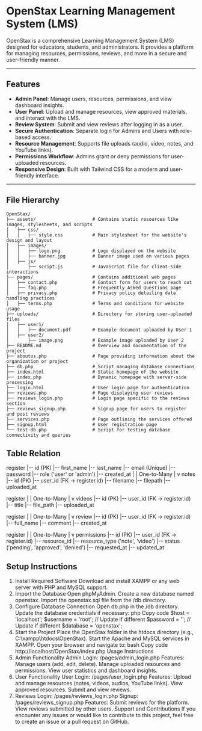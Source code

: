 # OpenStax Learning Management System (LMS)

OpenStax is a comprehensive Learning Management System (LMS) designed for educators, students, and administrators. It provides a platform for managing resources, permissions, reviews, and more in a secure and user-friendly manner.

---

## **Features**
- **Admin Panel**: Manage users, resources, permissions, and view dashboard insights.
- **User Panel**: Upload and manage resources, view approved materials, and interact with the LMS.
- **Review System**: Submit and view reviews after logging in as a user.
- **Secure Authentication**: Separate login for Admins and Users with role-based access.
- **Resource Management**: Supports file uploads (audio, video, notes, and YouTube links).
- **Permissions Workflow**: Admins grant or deny permissions for user-uploaded resources.
- **Responsive Design**: Built with Tailwind CSS for a modern and user-friendly interface.

---

## **File Hierarchy**

```plaintext
OpenStax/
├── assets/                     # Contains static resources like images, stylesheets, and scripts
│   ├── css/
│   │   ├── style.css           # Main stylesheet for the website's design and layout
│   ├── images/
│   │   ├── logo.png            # Logo displayed on the website
│   │   ├── banner.jpg          # Banner image used on various pages
│   ├── js/
│       ├── script.js           # JavaScript file for client-side interactions
├── pages/                      # Contains additional web pages
│   ├── contact.php             # Contact form for users to reach out
│   ├── faq.php                 # Frequently Asked Questions page
│   ├── privacy.php             # Privacy policy detailing data handling practices
│   ├── terms.php               # Terms and conditions for website usage
├── uploads/                    # Directory for storing user-uploaded files
│   ├── user1/
│   │   ├── document.pdf        # Example document uploaded by User 1
│   ├── user2/
│       ├── image.png           # Example image uploaded by User 2
├── README.md                   # Overview and documentation of the project
├── aboutus.php                 # Page providing information about the organization or project
├── db.php                      # Script managing database connections
├── index.html                  # Static homepage of the website
├── index.php                   # Dynamic homepage with server-side processing
├── login.html                  # User login page for authentication
├── reviews.php                 # Page displaying user reviews
├── reviews_login.php           # Login page specific to the reviews section
├── reviews_signup.php          # Signup page for users to register and post reviews
├── services.php                # Page outlining the services offered
├── signup.html                 # User registration page
└── test-db.php                 # Script for testing database connectivity and queries
```
## **Table Relation**

register
|-- id (PK)
|-- first_name
|-- last_name
|-- email (Unique)
|-- password
|-- role ('user' or 'admin')
|-- created_at
    |
    | One-to-Many
    |
    v
notes
|-- id (PK)
|-- user_id (FK -> register.id)
|-- filename
|-- filepath
|-- uploaded_at

register
    |
    | One-to-Many
    |
    v
videos
|-- id (PK)
|-- user_id (FK -> register.id)
|-- title
|-- file_path
|-- uploaded_at

register
    |
    | One-to-Many
    |
    v
review
|-- id (PK)
|-- user_id (FK -> register.id)
|-- full_name
|-- comment
|-- created_at

register
    |
    | One-to-Many
    |
    v
permissions
|-- id (PK)
|-- user_id (FK -> register.id)
|-- resource_id
|-- resource_type ('note', 'video')
|-- status ('pending', 'approved', 'denied')
|-- requested_at
|-- updated_at


## **Setup Instructions**
1. Install Required Software
Download and install XAMPP or any web server with PHP and MySQL support.
2. Import the Database
Open phpMyAdmin.
Create a new database named openstax.
Import the openstax.sql file from the /db directory.
3. Configure Database Connection
Open db.php in the /db directory.
Update the database credentials if necessary:
php
Copy code
$host = 'localhost';
$username = 'root'; // Update if different
$password = '';     // Update if different
$database = 'openstax';
4. Start the Project
Place the OpenStax folder in the htdocs directory (e.g., C:\xampp\htdocs\OpenStax).
Start the Apache and MySQL services in XAMPP.
Open your browser and navigate to:
bash
Copy code
http://localhost/OpenStax/index.php
Usage Instructions
1. Admin Functionality
Admin Login: /pages/admin_login.php
Features:
Manage users (add, edit, delete).
Manage uploaded resources and permissions.
View user statistics and dashboard insights.
2. User Functionality
User Login: /pages/user_login.php
Features:
Upload and manage resources (notes, videos, audios, YouTube links).
View approved resources.
Submit and view reviews.
3. Reviews
Login: /pages/reviews_login.php
Signup: /pages/reviews_signup.php
Features:
Submit reviews for the platform.
View reviews submitted by other users.
Support and Contributions
If you encounter any issues or would like to contribute to this project, feel free to create an issue or a pull request on GitHub.
